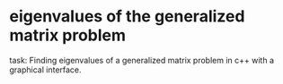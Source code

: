 # eigenvalues of the generalized matrix problem
task: Finding eigenvalues of a generalized matrix problem in c++ with a graphical interface.
